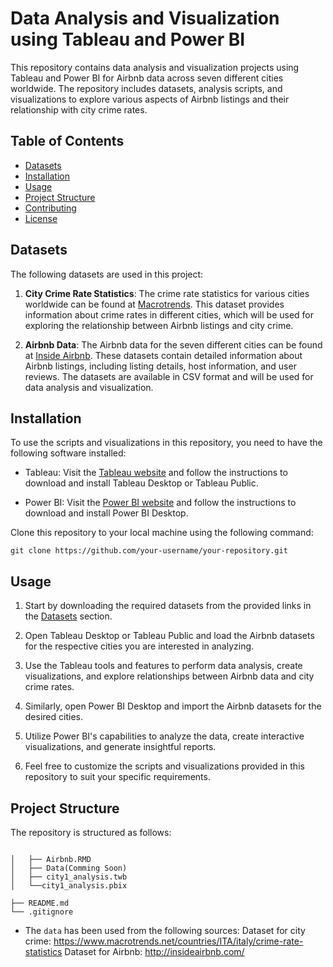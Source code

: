 # Data Analysis and Visualization using Tableau and Power BI

This repository contains data analysis and visualization projects using Tableau and Power BI for Airbnb data across seven different cities worldwide. The repository includes datasets, analysis scripts, and visualizations to explore various aspects of Airbnb listings and their relationship with city crime rates.

## Table of Contents
- [Datasets](#datasets)
- [Installation](#installation)
- [Usage](#usage)
- [Project Structure](#project-structure)
- [Contributing](#contributing)
- [License](#license)

## Datasets

The following datasets are used in this project:

1. **City Crime Rate Statistics**: The crime rate statistics for various cities worldwide can be found at [Macrotrends](https://www.macrotrends.net/countries/ITA/italy/crime-rate-statistics). This dataset provides information about crime rates in different cities, which will be used for exploring the relationship between Airbnb listings and city crime.

2. **Airbnb Data**: The Airbnb data for the seven different cities can be found at [Inside Airbnb](http://insideairbnb.com/). These datasets contain detailed information about Airbnb listings, including listing details, host information, and user reviews. The datasets are available in CSV format and will be used for data analysis and visualization.

## Installation

To use the scripts and visualizations in this repository, you need to have the following software installed:

- Tableau: Visit the [Tableau website](https://www.tableau.com/) and follow the instructions to download and install Tableau Desktop or Tableau Public.

- Power BI: Visit the [Power BI website](https://powerbi.microsoft.com/) and follow the instructions to download and install Power BI Desktop.

Clone this repository to your local machine using the following command:

```
git clone https://github.com/your-username/your-repository.git
```

## Usage

1. Start by downloading the required datasets from the provided links in the [Datasets](#datasets) section.

2. Open Tableau Desktop or Tableau Public and load the Airbnb datasets for the respective cities you are interested in analyzing.

3. Use the Tableau tools and features to perform data analysis, create visualizations, and explore relationships between Airbnb data and city crime rates.

4. Similarly, open Power BI Desktop and import the Airbnb datasets for the desired cities.

5. Utilize Power BI's capabilities to analyze the data, create interactive visualizations, and generate insightful reports.

6. Feel free to customize the scripts and visualizations provided in this repository to suit your specific requirements.

## Project Structure

The repository is structured as follows:

```

│   ├── Airbnb.RMD
│   ├── Data(Comming Soon)
│   ├── city1_analysis.twb
│   └──city1_analysis.pbix

├── README.md
└── .gitignore
```

- The `data` has been used from the following sources:
Dataset for city crime: https://www.macrotrends.net/countries/ITA/italy/crime-rate-statistics
Dataset for Airbnb: http://insideairbnb.com/
